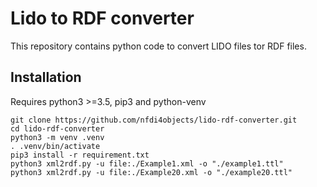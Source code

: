 # Lido to RDF converter
This repository contains python code to convert LIDO files tor RDF files.


## Installation
Requires python3 >=3.5, pip3 and python-venv 
```
git clone https://github.com/nfdi4objects/lido-rdf-converter.git
cd lido-rdf-converter
python3 -m venv .venv
. .venv/bin/activate
pip3 install -r requirement.txt
python3 xml2rdf.py -u file:./Example1.xml -o "./example1.ttl" 
python3 xml2rdf.py -u file:./Example20.xml -o "./example20.ttl" 
```
